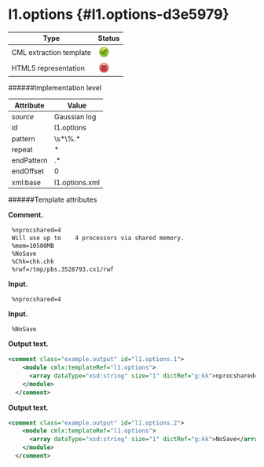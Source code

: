 # l1.options {#l1.options-d3e5979}


| Type                                                                                                                                                                                                  | Status                                                                                                                                                                                                |
|----|----|
| CML extraction template                                                                                                                                                                               | ![](/imgs/Total.png)                                                                                                                                                                                  |
| HTML5 representation                                                                                                                                                                                  | ![](/imgs/None.png)                                                                                                                                                                                   |

######Implementation level

| Attribute                                                                                                                                                                                             | Value                                                                                                                                                                                                 |
|----|----|
| *source*                                                                                                                                                                                              | Gaussian log                                                                                                                                                                                          |
| id                                                                                                                                                                                                    | l1.options                                                                                                                                                                                            |
| pattern                                                                                                                                                                                               | \\s\*\\%.\*                                                                                                                                                                                           |
| repeat                                                                                                                                                                                                | \*                                                                                                                                                                                                    |
| endPattern                                                                                                                                                                                            | .\*                                                                                                                                                                                                   |
| endOffset                                                                                                                                                                                             | 0                                                                                                                                                                                                     |
| xml:base                                                                                                                                                                                              | l1.options.xml                                                                                                                                                                                        |

######Template attributes

**Comment.**

     %nprocshared=4
     Will use up to    4 processors via shared memory.
     %mem=10500MB
     %NoSave
     %Chk=chk.chk
     %rwf=/tmp/pbs.3528793.cx1/rwf
      

**Input.**

     %nprocshared=4
      

**Input.**

     %NoSave
      

**Output text.**

```xml
<comment class="example.output" id="l1.options.1">
    <module cmlx:templateRef="l1.options">
      <array dataType="xsd:string" size="1" dictRef="g:kk">nprocshared=4</array>
    </module>
  </comment>
```

**Output text.**

```xml
<comment class="example.output" id="l1.options.2">
    <module cmlx:templateRef="l1.options">
      <array dataType="xsd:string" size="1" dictRef="g:kk">NoSave</array>
    </module>
  </comment>
```
